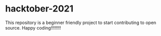 # hacktober-2021
This repository is a beginner friendly project to start contributing to open source. Happy coding!!!!!!!!
